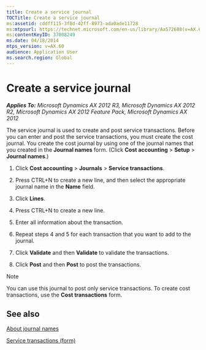 ```yaml
---
title: Create a service journal
TOCTitle: Create a service journal
ms:assetid: cddff115-3f8d-42ff-8973-ada0ade11728
ms:mtpsurl: https://technet.microsoft.com/en-us/library/Aa572688(v=AX.60)
ms:contentKeyID: 37008249
ms.date: 04/18/2014
mtps_version: v=AX.60
audience: Application User
ms.search.region: Global
---
```


# Create a service journal 


_**Applies To:** Microsoft Dynamics AX 2012 R3, Microsoft Dynamics AX 2012 R2, Microsoft Dynamics AX 2012 Feature Pack, Microsoft Dynamics AX 2012_

The service journal is used to create and post service transactions. Before you can enter and post the service transactions, you must create the cost journal. You create the cost journal by using one of the journal names that you created in the **Journal names** form. (Click **Cost accounting** \> **Setup** \> **Journal names**.)

1.  Click **Cost accounting** \> **Journals** \> **Service transactions**.

2.  Press CTRL+N to create a new line, and then select the appropriate journal name in the **Name** field.

3.  Click **Lines**.

4.  Press CTRL+N to create a new line.

5.  Enter all information about the transaction.

6.  Repeat steps 4 and 5 for each transaction that you want to add to the journal.

7.  Click **Validate** and then **Validate** to validate the transactions.

8.  Click **Post** and then **Post** to post the transactions.


> [!NOTE]
> <P>You can use this journal to post only service transactions. To create cost transactions, use the <STRONG>Cost transactions</STRONG> form.</P>



## See also

[About journal names](about-journal-names.md)

[Service transactions (form)](https://technet.microsoft.com/en-us/library/aa589675\(v=ax.60\))

  


